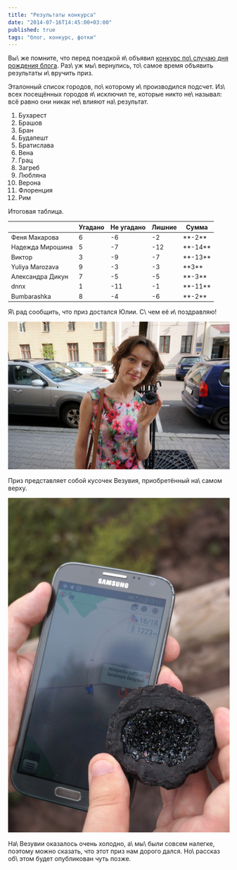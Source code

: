 ```yaml
---
title: "Результаты конкурса"
date: "2014-07-16T14:45:00+03:00"
published: true
tags: "блог, конкурс, фотки"
---
```


Вы\ же помните, что перед поездкой я\ объявил [конкурс по\ случаю дня рождения блога][contest]. Раз\ уж мы\ вернулись, 
то\ самое время объявить результаты и\ вручить приз.

Эталонный список городов, по\ которому и\ производился подсчет. Из\ всех посещённых городов я\ исключил те, которые 
никто не\ называл: всё равно они никак не\ влияют на\ результат.

1. Бухарест
2. Брашов
3. Бран
4. Будапешт
5. Братислава
6. Вена
7. Грац
8. Загреб
9. Любляна
10. Верона
11. Флоренция
12. Рим

Итоговая таблица.

<div class="table-responsive">
<table class="table table-striped table-hover table-bordered">
    <thead>
        <tr class="header">
            <th></th>
            <th class="text-center">Угадано</th>
            <th class="text-center">Не угадано</th>
            <th class="text-center">Лишние</th>
            <th class="text-center">Сумма</th>
        </tr>
    </thead>
    <tbody>
        <tr>
            <td>Феня Макарова</td>
            <td class="text-center">6</td>
            <td class="text-center">-6</td>
            <td class="text-center">-2</td>
            <td class="text-center">**-2**</td>
        </tr>
        <tr>
            <td>Надежда Мирошина</td>
            <td class="text-center">5</td>
            <td class="text-center">-7</td>
            <td class="text-center">-12</td>
            <td class="text-center">**-14**</td>
        </tr>
        <tr>
            <td>Виктор</td>
            <td class="text-center">3</td>
            <td class="text-center">-9</td>
            <td class="text-center">-7</td>
            <td class="text-center">**-13**</td>
        </tr>
        <tr class="success">
            <td>Yuliya Marozava</td>
            <td class="text-center">9</td>
            <td class="text-center">-3</td>
            <td class="text-center">-3</td>
            <td class="text-center">**3**</td>
        </tr>
        <tr>
            <td>Александра Дикун</td>
            <td class="text-center">7</td>
            <td class="text-center">-5</td>
            <td class="text-center">-5</td>
            <td class="text-center">**-3**</td>
        </tr>
        <tr>
            <td>dnnx</td>
            <td class="text-center">1</td>
            <td class="text-center">-11</td>
            <td class="text-center">-1</td>
            <td class="text-center">**-11**</td>
        </tr>
        <tr>
            <td>Bumbarashka</td>
            <td class="text-center">8</td>
            <td class="text-center">-4</td>
            <td class="text-center">-6</td>
            <td class="text-center">**-2**</td>
        </tr>
    </tbody>
</table>
</div>

Я\ рад сообщить, что приз достался Юлии. С\ чем её и\ поздравляю!

![](/images/photos/contest-2014-results-1.jpg)

Приз представляет собой кусочек Везувия, приобретённый на\ самом верху.

![](/images/photos/contest-2014-results-2.jpg)

На\ Везувии оказалось очень холодно, а\ мы\ были совсем налегке, поэтому можно сказать, что этот приз нам дорого дался. 
Но\ рассказ об\ этом будет опубликован чуть позже.

[contest]: /post/two-years-contest/
